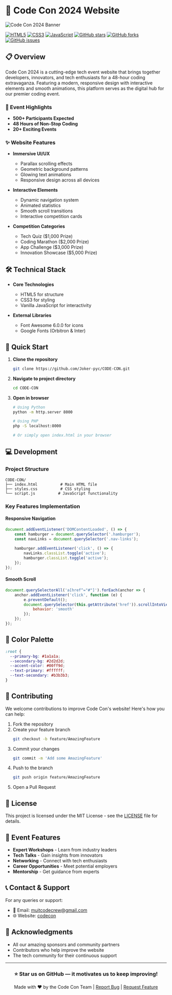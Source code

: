 # 🚀 Code Con 2024 Website

![Code Con 2024 Banner](https://via.placeholder.com/800x200?text=Code+Con+2024)

[![HTML5](https://img.shields.io/badge/HTML5-E34F26?style=for-the-badge&logo=html5&logoColor=white)](https://developer.mozilla.org/en-US/docs/Web/HTML)
[![CSS3](https://img.shields.io/badge/CSS3-1572B6?style=for-the-badge&logo=css3&logoColor=white)](https://developer.mozilla.org/en-US/docs/Web/CSS)
[![JavaScript](https://img.shields.io/badge/JavaScript-F7DF1E?style=for-the-badge&logo=javascript&logoColor=black)](https://developer.mozilla.org/en-US/docs/Web/JavaScript)
[![GitHub stars](https://img.shields.io/github/stars/Joker-pyc/CODE-CON?style=for-the-badge)](https://github.com/Joker-pyc/CODE-CON/stargazers)
[![GitHub forks](https://img.shields.io/github/forks/Joker-pyc/CODE-CON?style=for-the-badge)](https://github.com/Joker-pyc/CODE-CON/network/members)
[![GitHub issues](https://img.shields.io/github/issues/Joker-pyc/CODE-CON?style=for-the-badge)](https://github.com/Joker-pyc/CODE-CON/issues)

## 📋 Overview

Code Con 2024 is a cutting-edge tech event website that brings together developers, innovators, and tech enthusiasts for a 48-hour coding extravaganza. Featuring a modern, responsive design with interactive elements and smooth animations, this platform serves as the digital hub for our premier coding event.

### 🎉 Event Highlights

- **500+ Participants Expected**
- **48 Hours of Non-Stop Coding**
- **20+ Exciting Events**

### ✨ Website Features

- **Immersive UI/UX**
  - Parallax scrolling effects
  - Geometric background patterns
  - Glowing text animations
  - Responsive design across all devices

- **Interactive Elements**
  - Dynamic navigation system
  - Animated statistics
  - Smooth scroll transitions
  - Interactive competition cards

- **Competition Categories**
  - Tech Quiz ($1,000 Prize)
  - Coding Marathon ($2,000 Prize)
  - App Challenge ($3,000 Prize)
  - Innovation Showcase ($5,000 Prize)

## 🛠️ Technical Stack

- **Core Technologies**
  - HTML5 for structure
  - CSS3 for styling
  - Vanilla JavaScript for interactivity

- **External Libraries**
  - Font Awesome 6.0.0 for icons
  - Google Fonts (Orbitron & Inter)

## 🚀 Quick Start

1. **Clone the repository**
   ```bash
   git clone https://github.com/Joker-pyc/CODE-CON.git
   ```

2. **Navigate to project directory**
   ```bash
   cd CODE-CON
   ```

3. **Open in browser**
   ```bash
   # Using Python
   python -m http.server 8000
   
   # Using PHP
   php -S localhost:8000
   
   # Or simply open index.html in your browser
   ```

## 💻 Development

### Project Structure
```
CODE-CON/
├── index.html          # Main HTML file
├── styles.css          # CSS styling
└── script.js          # JavaScript functionality
```

### Key Features Implementation

#### Responsive Navigation
```javascript
document.addEventListener('DOMContentLoaded', () => {
    const hamburger = document.querySelector('.hamburger');
    const navLinks = document.querySelector('.nav-links');
    
    hamburger.addEventListener('click', () => {
        navLinks.classList.toggle('active');
        hamburger.classList.toggle('active');
    });
});
```

#### Smooth Scroll
```javascript
document.querySelectorAll('a[href^="#"]').forEach(anchor => {
    anchor.addEventListener('click', function (e) {
        e.preventDefault();
        document.querySelector(this.getAttribute('href')).scrollIntoView({
            behavior: 'smooth'
        });
    });
});
```

## 🎨 Color Palette

```css
:root {
  --primary-bg: #1a1a1a;
  --secondary-bg: #2d2d2d;
  --accent-color: #00ff9d;
  --text-primary: #ffffff;
  --text-secondary: #b3b3b3;
}
```

## 🤝 Contributing

We welcome contributions to improve Code Con's website! Here's how you can help:

1. Fork the repository
2. Create your feature branch
   ```bash
   git checkout -b feature/AmazingFeature
   ```
3. Commit your changes
   ```bash
   git commit -m 'Add some AmazingFeature'
   ```
4. Push to the branch
   ```bash
   git push origin feature/AmazingFeature
   ```
5. Open a Pull Request

## 📜 License

This project is licensed under the MIT License - see the [LICENSE](LICENSE) file for details.

## 🌟 Event Features

- **Expert Workshops** - Learn from industry leaders
- **Tech Talks** - Gain insights from innovators
- **Networking** - Connect with tech enthusiasts
- **Career Opportunities** - Meet potential employers
- **Mentorship** - Get guidance from experts

## 📞 Contact & Support

For any queries or support:
- 📧 Email: muitcodecrew@gmail.com
- 🌐 Website: [codecon](https://joker-pyc.github.io/CODE-CON/)


## 🙏 Acknowledgments

- All our amazing sponsors and community partners
- Contributors who help improve the website
- The tech community for their continuous support

---

<div align="center">

### ⭐ Star us on GitHub — it motivates us to keep improving!

Made with ❤️ by the Code Con Team | [Report Bug](https://github.com/Joker-pyc/CODE-CON/issues) | [Request Feature](https://github.com/Joker-pyc/CODE-CON/issues)

</div>
